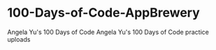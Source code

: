 # 100-Days-of-Code-AppBrewery
Angela Yu's 100 Days of Code
Angela Yu's 100 Days of Code practice uploads
